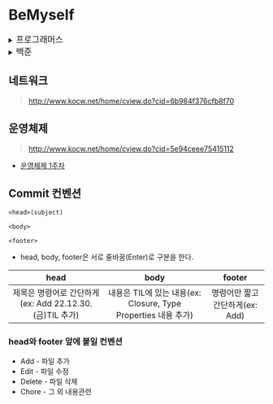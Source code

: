 # BeMyself

<details><summary><big>프로그래머스</big></summary>

#### Lv1
- [옹알이 (2)](https://github.com/fatherLeon/BeMyself/tree/main/알고리즘/Programmers/옹알이%20(2))

#### Lv2
- [귤 고르기](https://github.com/fatherLeon/BeMyself/tree/main/알고리즘/Programmers/귤%20고르기)
- [롤케이크 자르기](https://github.com/fatherLeon/BeMyself/tree/main/알고리즘/Programmers/롤케이크%20자르기)
- [할인 행사](https://github.com/fatherLeon/BeMyself/tree/main/알고리즘/Programmers/할인%20행사)
- [피로도](https://github.com/fatherLeon/BeMyself/tree/main/알고리즘/Programmers/피로도)

</details>

<details><summary><big>백준</big></summary>

- [백준1021 - 회전하는 큐](https://leonfather.tistory.com/2)
- [백준1158 - 요세푸스 문제](https://leonfather.tistory.com/3)
- [백준2346 - 풍선 터뜨리기](https://leonfather.tistory.com/4)
- [백준17829 - 222-풀링](https://leonfather.tistory.com/8)

</details>

## 네트워크
> http://www.kocw.net/home/cview.do?cid=6b984f376cfb8f70

## 운영체제
> http://www.kocw.net/home/cview.do?cid=5e94ceee75415112

- [운영체제 1주차](https://github.com/fatherLeon/BeMyself/blob/main/운영체제/운영체제%201주차%20-%20운영체제%20개요.md)


## Commit 컨벤션
```
<head>(subject)

<body>

<footer>
```
* head, body, footer은 서로 줄바꿈(Enter)로 구분을 한다.

|head|body|footer|
| :-----: | :-----: | :-----: |
| 제목은 명령어로 간단하게(ex: Add 22.12.30.(금)TIL 추가) | 내용은 TIL에 있는 내용(ex: Closure, Type Properties 내용 추가) | 명령어만 짧고 간단하게(ex: Add) |

### head와 footer 앞에 붙일 컨벤션
* Add - 파일 추가
* Edit - 파일 수정
* Delete - 파일 삭제
* Chore - 그 외 내용관련 
